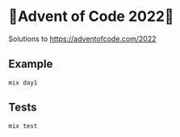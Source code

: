 # 🎄Advent of Code 2022🎄

Solutions to https://adventofcode.com/2022

## Example

```
mix day1
```

## Tests

```
mix test
```

